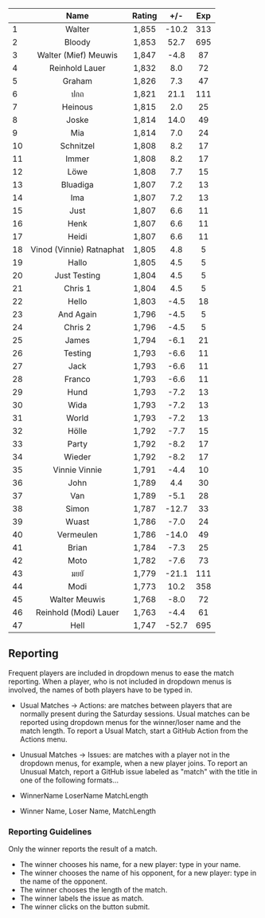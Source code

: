 | |Name|Rating|+/-|Exp|
|-|:--:|:----:|:-:|:-:|
|1|Walter|1,855|-10.2|313|
|2|Bloody|1,853|52.7|695|
|3|Walter (Mief) Meuwis|1,847|-4.8|87|
|4|Reinhold Lauer|1,832|8.0|72|
|5|Graham|1,826|7.3|47|
|6|ปกถ|1,821|21.1|111|
|7|Heinous|1,815|2.0|25|
|8|Joske|1,814|14.0|49|
|9|Mia|1,814|7.0|24|
|10|Schnitzel|1,808|8.2|17|
|11|Immer|1,808|8.2|17|
|12|Löwe|1,808|7.7|15|
|13|Bluadiga|1,807|7.2|13|
|14|Ima|1,807|7.2|13|
|15|Just|1,807|6.6|11|
|16|Henk|1,807|6.6|11|
|17|Heidi|1,807|6.6|11|
|18|Vinod (Vinnie) Ratnaphat|1,805|4.8|5|
|19|Hallo|1,805|4.5|5|
|20|Just Testing|1,804|4.5|5|
|21|Chris 1|1,804|4.5|5|
|22|Hello|1,803|-4.5|18|
|23|And Again|1,796|-4.5|5|
|24|Chris 2|1,796|-4.5|5|
|25|James|1,794|-6.1|21|
|26|Testing|1,793|-6.6|11|
|27|Jack|1,793|-6.6|11|
|28|Franco|1,793|-6.6|11|
|29|Hund|1,793|-7.2|13|
|30|Wida|1,793|-7.2|13|
|31|World|1,793|-7.2|13|
|32|Hölle|1,792|-7.7|15|
|33|Party|1,792|-8.2|17|
|34|Wieder|1,792|-8.2|17|
|35|Vinnie Vinnie|1,791|-4.4|10|
|36|John|1,789|4.4|30|
|37|Van|1,789|-5.1|28|
|38|Simon|1,787|-12.7|33|
|39|Wuast|1,786|-7.0|24|
|40|Vermeulen|1,786|-14.0|49|
|41|Brian|1,784|-7.3|25|
|42|Moto|1,782|-7.6|73|
|43|มยยั|1,779|-21.1|111|
|44|Modi|1,773|10.2|358|
|45|Walter Meuwis|1,768|-8.0|72|
|46|Reinhold (Modi) Lauer|1,763|-4.4|61|
|47|Hell|1,747|-52.7|695|

 

## Reporting

Frequent players are included in dropdown menus to ease the match reporting.
When a player, who is not included in dropdown menus is involved, the names of both players have to be typed in.

- Usual Matches -> Actions:  are matches between players that are normally present during the Saturday sessions.
Usual matches can be reported using dropdown menus for the winner/loser name and the match length.
To report a Usual Match, start a GitHub Action from the Actions menu.
- Unusual Matches -> Issues:  are matches with a player not in the dropdown menus, for example, when a new player joins.
To report an Unusual Match, report a GitHub issue labeled as "match" with the title in one of the following formats...

- WinnerName LoserName MatchLength
- Winner Name, Loser Name, MatchLength

### Reporting Guidelines

Only the winner reports the result of a match.

- The winner chooses his name, for a new player: type in your name.
- The winner chooses the name of his opponent, for a new player: type in the name of the opponent.
- The winner chooses the length of the match.
- The winner labels the issue as match.
- The winner clicks on the button submit.
